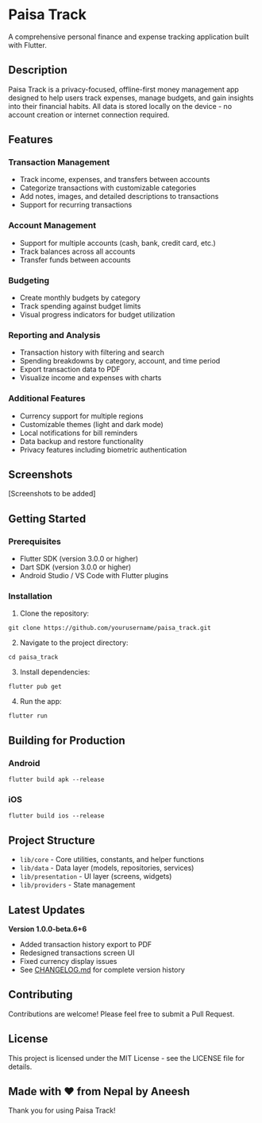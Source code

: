 # Paisa Track

A comprehensive personal finance and expense tracking application built with Flutter.

## Description

Paisa Track is a privacy-focused, offline-first money management app designed to help users track expenses, manage budgets, and gain insights into their financial habits. All data is stored locally on the device - no account creation or internet connection required.

## Features

### Transaction Management
- Track income, expenses, and transfers between accounts
- Categorize transactions with customizable categories
- Add notes, images, and detailed descriptions to transactions
- Support for recurring transactions

### Account Management
- Support for multiple accounts (cash, bank, credit card, etc.)
- Track balances across all accounts
- Transfer funds between accounts

### Budgeting
- Create monthly budgets by category
- Track spending against budget limits
- Visual progress indicators for budget utilization

### Reporting and Analysis
- Transaction history with filtering and search
- Spending breakdowns by category, account, and time period
- Export transaction data to PDF
- Visualize income and expenses with charts

### Additional Features
- Currency support for multiple regions
- Customizable themes (light and dark mode)
- Local notifications for bill reminders
- Data backup and restore functionality
- Privacy features including biometric authentication

## Screenshots

[Screenshots to be added]

## Getting Started

### Prerequisites
- Flutter SDK (version 3.0.0 or higher)
- Dart SDK (version 3.0.0 or higher)
- Android Studio / VS Code with Flutter plugins

### Installation

1. Clone the repository:
```
git clone https://github.com/yourusername/paisa_track.git
```

2. Navigate to the project directory:
```
cd paisa_track
```

3. Install dependencies:
```
flutter pub get
```

4. Run the app:
```
flutter run
```

## Building for Production

### Android
```
flutter build apk --release
```

### iOS
```
flutter build ios --release
```

## Project Structure

- `lib/core` - Core utilities, constants, and helper functions
- `lib/data` - Data layer (models, repositories, services)
- `lib/presentation` - UI layer (screens, widgets)
- `lib/providers` - State management

## Latest Updates

**Version 1.0.0-beta.6+6**
- Added transaction history export to PDF
- Redesigned transactions screen UI
- Fixed currency display issues
- See [CHANGELOG.md](CHANGELOG.md) for complete version history

## Contributing

Contributions are welcome! Please feel free to submit a Pull Request.

## License

This project is licensed under the MIT License - see the LICENSE file for details.

## Made with ❤️ from Nepal by Aneesh

Thank you for using Paisa Track!
